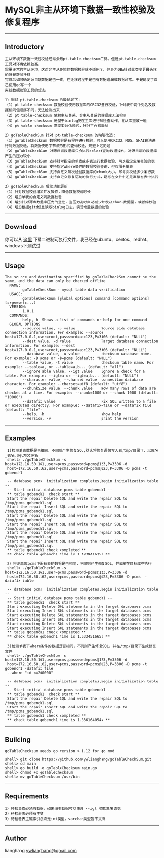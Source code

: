 # MySQL非主从环境下数据一致性校验及修复程序 #

----------
##  Introductory ##

    主从环境下数据一致性校验经常会用pt-table-checksum工具。但是pt-table-checksum工具对环境依赖较高，
    需要正常的主从环境，这对非主从环境的数据校验就不适用了，但身为DBA针对此类变更最头疼的就是数据迁移
    完成后如何确定源目端数据是否一致，在迁移过程中是否有数据遗漏或数据异常。于是萌发了自己使用go写一个
    离线数据校验工具的想法。
    
    1）测试 pt-table-checksum 的缺陷如下：
    （1）pt-table-checksum 数据校验使用数据库的CRC32进行校验，针对表中两个列名及数据相同但顺序不同，无法检测出来
    （2）pt-table-checksum 依赖主从关系，非主从关系的数据库无法检测
    （3）pt-table-checksum 是基于binlog把在主库进行的检查动作，在从库重放一遍
    （4）pt-table-checksum 需要安装依赖包，针对平台有限制
     
    2）goTableCheckSum 针对 pt-table-checksum 的缺陷改造：
    （1）goTableCheckSum 数据校验是有程序进行校验，可以使用CRC32、MD5、SHA1算法进行对数据校验，将数据使用字节流的形式查询校验，规避上述问题
    （2）goTableCheckSum 对源目端数据库只会执行select查询数据操作，对源目端的数据库产生的压力较小
    （3）goTableCheckSum 支持针对指定的单表或多表进行数据校验、可以指定忽略校验的表
    （4）goTableCheckSum 支持指定where条件的数据校验查询，但仅限于单表
    （5）goTableCheckSum 支持自定义每次检验数据库的chunk大小。即每次校验多少条行数
    （6）goTableCheckSum 支持自定义修复语句的执行方式，是写在文件中还是直接在表中执行

    3）goTableCheckSum 后续功能更新
    （1）针对数据校验增加并发操作，降低数据校验时长
    （2）增加单表的自定义列数据校验
    （3）增加针对源库数据库压力的监控，当压力高时自动减少并发及chunk数据量，或暂停校验
    （4）增加根据gitd信息读取binlog日志，实现增量数据的校验

------

## Download  ##

   你可以从 [这里](https://github.com/ywlianghang/goTableCheckSum/releases/download/1.0.1/goTableCheckSum-1.0.1.tar.gz) 下载二进制可执行文件，我已经在ubuntu、centos、redhat、windows下测试过

-----
## Usage  ##

    The source and destination specified by goTableCheckSum cannot be the same, and the data can only be checked offline
      NAME:
            goTableCheckSum - mysql table data verification
      USAGE:
            goTableCheckSum [global options] command [command options] [arguments...]
      VERSION:
            1.0.1
      COMMANDS:
            help, h  Shows a list of commands or help for one command
      GLOBAL OPTIONS:
            --source value, -s value            Source side database connection information. For example: --source host=127.0.0.1,user=root,password=abc123,P=3306 (default: "NULL")
            --dest value, -d value              Target database connection information. For example: --dest host=127.0.0.1,user=root,password=abc123,P=3306 (default: "NULL")
            --database value, -D value          checksum Database name. For example: -D pcms or -D=pcms (default: "NULL")
            --table value, -t value             checksum table name. For example: --table=a, or --table=a,b... (default: "all")
            --ignoreTable value, --igt value    Ignore a check for a table. For example: --igt=a or --igt=a,b... (default: "NULL")
            --character value, --charset value  connection database character. For example: --charset=utf8 (default: "utf8")
            --chunkSize value, --chunk value    How many rows of data are checked at a time. For example: --chunk=1000 or --chunk 1000 (default: "10000")
            --datafix value                     Fix SQL written to a file or executed directly. For example: --datafix=file or --datafix file (default: "file")
            --help, -h                          show help
            --version, -v                       print the version

--------
## Examples ##

     1)检测单表数据是否相同，不同则产生修复SQL,默认将修复语句写入到/tmp/目录下，以库名_表名.sql为文件名
     shell> ./goTableCheckSum -s host=172.16.50.161,user=pcms,password=pcms@123,P=3306 -d 
     host=172.16.50.162,user=pcms,password=pcms@123,P=3306 -D pcms -t gobench1
    
     -- database pcms  initialization completes,begin initialization table -- 
     -- Start initial database pcms table gobench1 -- 
     ** table gobench1  check start ** 
     Start the repair Delete SQL and write the repair SQL to /tmp/pcms_gobench1.sql
     Start the repair Insert SQL and write the repair SQL to /tmp/pcms_gobench1.sql
     Start the repair Delete SQL and write the repair SQL to /tmp/pcms_gobench1.sql
     Start the repair Insert SQL and write the repair SQL to /tmp/pcms_gobench1.sql
     Start the repair Delete SQL and write the repair SQL to /tmp/pcms_gobench1.sql
     Start the repair Insert SQL and write the repair SQL to /tmp/pcms_gobench1.sql
     ** table gobench1 check completed ** 
     ** check table gobench1 time is 1.483941625s ** 
     
     2）检测单库pcms下所有表的数据是否相同，不同则产生修复SQL，并直接在目标库中执行
     shell> ./goTableCheckSum -s host=172.16.50.161,user=pcms,password=pcms@123,P=3306 -d 
     host=172.16.50.162,user=pcms,password=pcms@123,P=3306 -D pcms  -datafix table

     -- database pcms  initialization completes,begin initialization table -- 
     -- Start initial database pcms table gobench1 -- 
     ** table gobench1  check start ** 
     Start executing Delete SQL statements in the target databases pcms
     Start executing Insert SQL statements in the target databases pcms
     Start executing Delete SQL statements in the target databases pcms
     Start executing Insert SQL statements in the target databases pcms
     Start executing Delete SQL statements in the target databases pcms
     Start executing Insert SQL statements in the target databases pcms
     ** table gobench1 check completed ** 
     ** check table gobench1 time is 1.633451665s **

     3)检测单表下where条件的数据是否相同，不同则产生修复SQL，并在/tmp/目录下生成修复文件
     shell> ./goTableCheckSum -s host=172.16.50.161,user=pcms,password=pcms@123,P=3306 -d 
     host=172.16.50.162,user=pcms,password=pcms@123,P=3306 -D pcms -t gobench1 -datafix file 
     --where "id <=200000"
     
     -- database pcms  initialization completes,begin initialization table -- 
     -- Start initial database pcms table gobench1 -- 
     ** table gobench1  check start ** 
     Start the repair Delete SQL and write the repair SQL to /tmp/pcms_gobench1.sql
     Start the repair Insert SQL and write the repair SQL to /tmp/pcms_gobench1.sql
     ** table gobench1 check completed ** 
     ** check table gobench1 time is 1.836164054s ** 



-------
## Building ##

    goTableChecksum needs go version > 1.12 for go mod
     
    shell> git clone https://github.com/ywlianghang/goTableCheckSum.git
    shell> cd main
    shell> go build -o goTableChecksum main.go
    shell> chmod +x goTableChecksum
    shell> mv goTableChecksum /usr/bin

-----
## Requirements ##

    1）待检验表必须有数据，如果没有数据可以使用 --igt 参数忽略该表
    2）待检验表必须有主键
    3）待检验表主键索引必须是int类型，varchar类型暂不支持

-----
## Author ##

lianghang  ywlianghang@gmail.com
